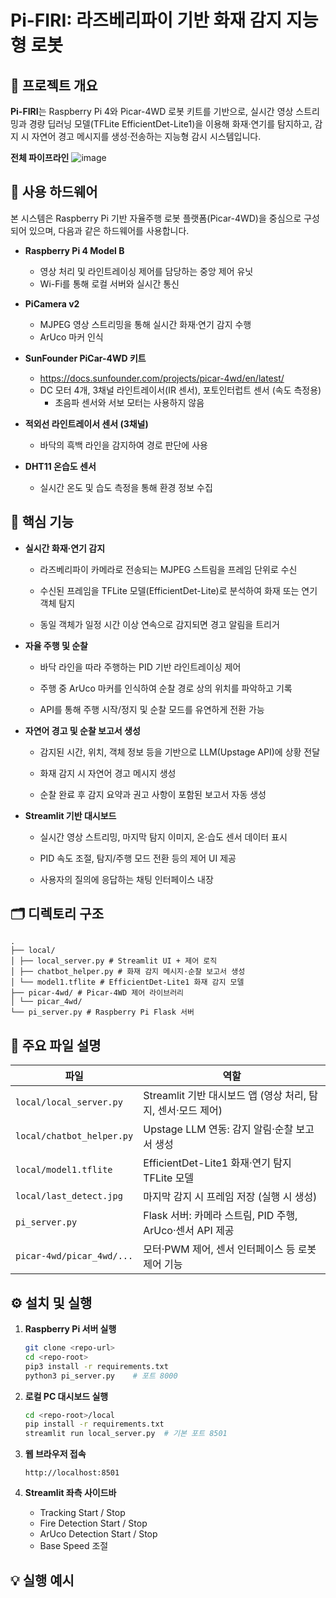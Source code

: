 # Pi-FIRI: 라즈베리파이 기반 화재 감지 지능형 로봇

## 📌 프로젝트 개요

**Pi-FIRI**는 Raspberry Pi 4와 Picar-4WD 로봇 키트를 기반으로, 실시간 영상 스트리밍과 경량 딥러닝 모델(TFLite EfficientDet-Lite1)을 이용해 화재·연기를 탐지하고, 감지 시 자연어 경고 메시지를 생성·전송하는 지능형 감시 시스템입니다.

**전체 파이프라인**
![image](https://github.com/user-attachments/assets/5c2d4fac-9bd7-4da8-b64f-5607d37a35cf)

## 🔧 사용 하드웨어
본 시스템은 Raspberry Pi 기반 자율주행 로봇 플랫폼(Picar-4WD)을 중심으로 구성되어 있으며, 다음과 같은 하드웨어를 사용합니다.

- **Raspberry Pi 4 Model B**  
  - 영상 처리 및 라인트레이싱 제어를 담당하는 중앙 제어 유닛  
  - Wi-Fi를 통해 로컬 서버와 실시간 통신

- **PiCamera v2**  
  - MJPEG 영상 스트리밍을 통해 실시간 화재·연기 감지 수행  
  - ArUco 마커 인식

- **SunFounder PiCar-4WD 키트**
  - https://docs.sunfounder.com/projects/picar-4wd/en/latest/
  - DC 모터 4개, 3채널 라인트레이서(IR 센서), 포토인터럽트 센서 (속도 측정용)
    * 초음파 센서와 서보 모터는 사용하지 않음

- **적외선 라인트레이서 센서 (3채널)**  
  - 바닥의 흑백 라인을 감지하여 경로 판단에 사용

- **DHT11 온습도 센서**  
  - 실시간 온도 및 습도 측정을 통해 환경 정보 수집  


## 🚀 핵심 기능

- **실시간 화재·연기 감지**
  - 라즈베리파이 카메라로 전송되는 MJPEG 스트림을 프레임 단위로 수신

  - 수신된 프레임을 TFLite 모델(EfficientDet-Lite)로 분석하여 화재 또는 연기 객체 탐지

  - 동일 객체가 일정 시간 이상 연속으로 감지되면 경고 알림을 트리거

- **자율 주행 및 순찰**
  - 바닥 라인을 따라 주행하는 PID 기반 라인트레이싱 제어

  - 주행 중 ArUco 마커를 인식하여 순찰 경로 상의 위치를 파악하고 기록

  - API를 통해 주행 시작/정지 및 순찰 모드를 유연하게 전환 가능

- **자연어 경고 및 순찰 보고서 생성**
  - 감지된 시간, 위치, 객체 정보 등을 기반으로 LLM(Upstage API)에 상황 전달

  - 화재 감지 시 자연어 경고 메시지 생성

  - 순찰 완료 후 감지 요약과 권고 사항이 포함된 보고서 자동 생성

- **Streamlit 기반 대시보드**
  - 실시간 영상 스트리밍, 마지막 탐지 이미지, 온·습도 센서 데이터 표시

  - PID 속도 조절, 탐지/주행 모드 전환 등의 제어 UI 제공

  - 사용자의 질의에 응답하는 채팅 인터페이스 내장


## 🗂️ 디렉토리 구조
```
.
├── local/
│ ├── local_server.py # Streamlit UI + 제어 로직
│ ├── chatbot_helper.py # 화재 감지 메시지·순찰 보고서 생성
│ └── model1.tflite # EfficientDet-Lite1 화재 감지 모델
├── picar-4wd/ # Picar-4WD 제어 라이브러리
│ └── picar_4wd/
└── pi_server.py # Raspberry Pi Flask 서버
```

## 📄 주요 파일 설명

| 파일                              | 역할                                                         |
|-----------------------------------|--------------------------------------------------------------|
| `local/local_server.py`           | Streamlit 기반 대시보드 앱 (영상 처리, 탐지, 센서·모드 제어)     |
| `local/chatbot_helper.py`         | Upstage LLM 연동: 감지 알림·순찰 보고서 생성                    |
| `local/model1.tflite`             | EfficientDet-Lite1 화재·연기 탐지 TFLite 모델                  |
| `local/last_detect.jpg`           | 마지막 감지 시 프레임 저장 (실행 시 생성)                       |
| `pi_server.py`                    | Flask 서버: 카메라 스트림, PID 주행, ArUco·센서 API 제공        |
| `picar-4wd/picar_4wd/...`         | 모터·PWM 제어, 센서 인터페이스 등 로봇 제어 기능                |


## ⚙️ 설치 및 실행

1. **Raspberry Pi 서버 실행**  
    ```bash
    git clone <repo-url>
    cd <repo-root>
    pip3 install -r requirements.txt
    python3 pi_server.py    # 포트 8000
    ```

2. **로컬 PC 대시보드 실행**  
    ```bash
    cd <repo-root>/local
    pip install -r requirements.txt
    streamlit run local_server.py  # 기본 포트 8501
    ```

3. **웹 브라우저 접속**  
    ```
    http://localhost:8501
    ```

4. **Streamlit 좌측 사이드바**  
    - Tracking Start / Stop  
    - Fire Detection Start / Stop  
    - ArUco Detection Start / Stop  
    - Base Speed 조절  

## 💡 실행 예시
